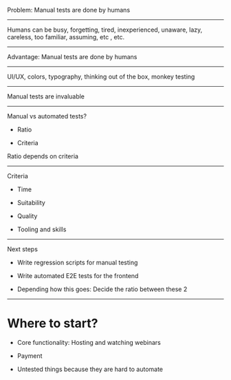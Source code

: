 

Problem: Manual tests are done by humans

---

Humans can be busy, forgetting, tired, inexperienced, unaware, lazy, careless, too familiar, assuming, etc , etc. 

---

Advantage: Manual tests are done by humans

---

UI/UX, colors, typography, thinking out of the box, monkey testing

---

Manual tests are invaluable

---

Manual vs automated tests?

- Ratio

- Criteria

Ratio depends on criteria 

---

Criteria 

- Time

- Suitability 

- Quality 

- Tooling and skills

---

Next steps

- Write regression scripts for manual testing 

- Write automated E2E tests for the frontend 

- Depending how this goes: Decide the ratio between these 2

---

# Where to start?

- Core functionality: Hosting and watching webinars

- Payment

- Untested things because they are hard to automate

